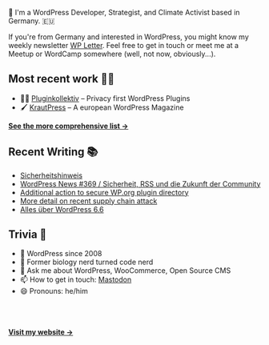 👋 I'm a WordPress Developer, Strategist, and Climate Activist based in Germany. 🇪🇺

If you're from Germany and interested in WordPress, you might know my weekly newsletter [WP Letter](https://wpletter.de/). Feel free to get in touch or meet me at a Meetup or WordCamp somewhere (well, not now, obviously...).


## Most recent work 👷‍♂️

- 👨‍💻 [Pluginkollektiv](https://github.com/pluginkollektiv) – Privacy first WordPress Plugins
- 🖌️ [KrautPress](https://kraut.press) – A european WordPress Magazine

**[See the more comprehensive list &rarr;](https://simonkraft.com/what-i-do)**


## Recent Writing 📚

<!-- BLOG-POST-LIST:START -->
- [Sicherheitshinweis](https://www.wppodcast.de/podcast/sicherheitshinweis/)
- [WordPress News #369 / Sicherheit, RSS und die Zukunft der Community](https://feed.kraut.press/link/14399/16730254/369)
- [Additional action to secure WP.org plugin directory](https://feed.kraut.press/link/23937/16728868/additional-action-to-secure-plugin-directory)
- [More detail on recent supply chain attack](https://feed.kraut.press/link/23937/16726581/more-detail-on-recent-supply-chain-attack)
- [Alles über WordPress 6.6](https://www.wppodcast.de/podcast/alles-ueber-wordpress-6-6/)
<!-- BLOG-POST-LIST:END -->


## Trivia 🤪

- 👴 WordPress since 2008
- 🌱 Former biology nerd turned code nerd
- 💬 Ask me about WordPress, WooCommerce, Open Source CMS
- 📫 How to get in touch: [Mastodon](https://dewp.space/@simon)
- 😄 Pronouns: he/him

<br/><br/><br/>
**[Visit my website &rarr;](https://simonkraft.com/hi)**